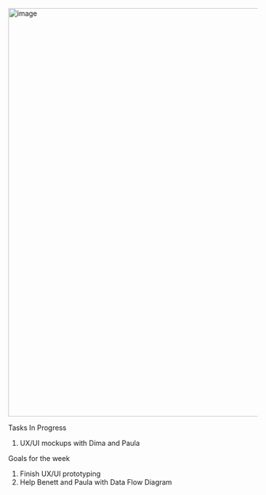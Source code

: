 
<img width="825" alt="image" src="https://github.com/UBCO-COSC499-Summer-2024/team-7-capstone-team-7-falcon/assets/105883848/1da9dca8-b2c5-4256-89ef-a45e328ee933">

Tasks In Progress
1) UX/UI mockups with Dima and Paula


Goals for the week
1) Finish UX/UI prototyping
2) Help Benett and Paula with Data Flow Diagram

